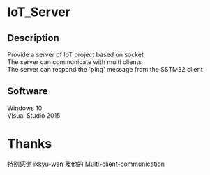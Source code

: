 # IoT_Server  

## Description
Provide a server of IoT project based on socket  
The server can communicate with multi clients  
The server can respond the 'ping' message from the SSTM32 client
  
## Software
Windows 10  
Visual Studio 2015    

# Thanks
特别感谢 [ikkyu-wen](https://github.com/ikkyu-wen) 及他的 [Multi-client-communication](https://github.com/ikkyu-wen/Multi-client-communication)

